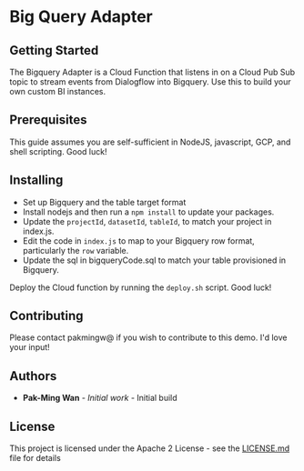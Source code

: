 # Big Query Adapter

## Getting Started

The Bigquery Adapter is a Cloud Function that listens in on a Cloud Pub Sub topic to stream events from Dialogflow into Bigquery. Use this to build your own custom BI instances.

## Prerequisites

This guide assumes you are self-sufficient in NodeJS, javascript, GCP, and shell scripting. Good luck!

## Installing

* Set up Bigquery and the table target format
* Install nodejs and then run a `npm install` to update your packages.
* Update the `projectId`, `datasetId`, `tableId`, to match your project in index.js.
* Edit the code in `index.js` to map to your Bigquery row format, particularly the `row` variable.
* Update the sql in bigqueryCode.sql to match your table provisioned in Bigquery.

Deploy the Cloud function by running the `deploy.sh` script. Good luck!

## Contributing

Please contact pakmingw@ if you wish to contribute to this demo. I'd love your input!

## Authors

* **Pak-Ming Wan** - *Initial work* - Initial build

## License

This project is licensed under the Apache 2 License - see the [LICENSE.md](LICENSE.md) file for details

